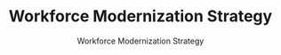 ---
layout: resources-landing
title: "Workforce Modernization Strategy"
subtitle: "Workforce Modernization Strategy"
doc-link: ../assets/files/Strategic-Plan-Final-Draft-v-1.0-1.pdf
filters: financial-management guidance
---